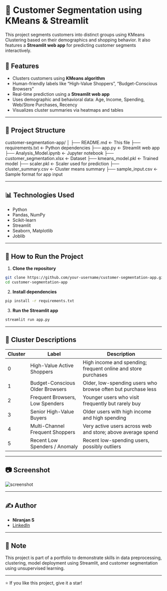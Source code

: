 
# 🧠 Customer Segmentation using KMeans & Streamlit

This project segments customers into distinct groups using KMeans Clustering based on their demographics and shopping behavior. It also features a **Streamlit web app** for predicting customer segments interactively.

## 🚀 Features

- Clusters customers using **KMeans algorithm**
- Human-friendly labels like “High-Value Shoppers”, “Budget-Conscious Browsers”
- Real-time prediction using a **Streamlit web app**
- Uses demographic and behavioral data: Age, Income, Spending, Web/Store Purchases, Recency
- Visualizes cluster summaries via heatmaps and tables

---

## 📂 Project Structure

customer-segmentation-app/
│
├── README.md                   ← This file
├── requirements.txt            ← Python dependencies
├── app.py                      ← Streamlit web app
├── Analysis_Model.ipynb        ← Jupyter notebook
├── customer_segmentation.xlsx  ← Dataset
├── kmeans_model.pkl            ← Trained model
├── scaler.pkl                  ← Scaler used for prediction
├── cluster_summary.csv         ← Cluster means summary
├── sample_input.csv            ← Sample format for app input

---

## 📊 Technologies Used

- Python
- Pandas, NumPy
- Scikit-learn
- Streamlit
- Seaborn, Matplotlib
- Joblib

---

## 🧪 How to Run the Project

1. **Clone the repository**
```bash
git clone https://github.com/your-username/customer-segmentation-app.git
cd customer-segmentation-app
```

2. **Install dependencies**
```bash
pip install -r requirements.txt
```

3. **Run the Streamlit app**
```bash
streamlit run app.py
```

---

## 🧩 Cluster Descriptions

| Cluster | Label                             | Description |
|---------|-----------------------------------|-------------|
| 0       | High-Value Active Shoppers        | High income and spending; frequent online and store purchases |
| 1       | Budget-Conscious Older Browsers   | Older, low-spending users who browse often but purchase less |
| 2       | Frequent Browsers, Low Spenders   | Younger users who visit frequently but rarely buy |
| 3       | Senior High-Value Buyers          | Older users with high income and high spending |
| 4       | Multi-Channel Frequent Shoppers   | Very active users across web and store; above average spend |
| 5       | Recent Low Spenders / Anomaly     | Recent low-spending users, possibly outliers |

---

## 📷 Screenshot

![screenshot](<img width="782" height="845" alt="Screenshot 2025-07-24 163710" src="https://github.com/user-attachments/assets/cd7dcfca-8630-44bf-aafd-7a4e7effe752" />
)

---

## ✍️ Author

- **Niranjan S**
- [LinkedIn](https://www.linkedin.com/in/niranjan53/)


---

## 📌 Note

This project is part of a portfolio to demonstrate skills in data preprocessing, clustering, model deployment using Streamlit, and customer segmentation using unsupervised learning.

---

⭐ If you like this project, give it a star!
